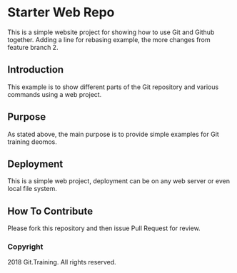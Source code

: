 # Starter Web Repo

This is a simple website project for showing how to use Git and Github together. Adding a line for rebasing example, the more changes from feature branch 2.

## Introduction

This example is to show different parts of the Git repository and various commands using a web project.

## Purpose

As stated above, the main purpose is to provide simple examples for Git training deomos.

## Deployment

This is a simple web project, deployment can be on any web server or even local file system.

## How To Contribute

Please fork this repository and then issue Pull Request for review.

### Copyright

2018 Git.Training. All rights reserved.

